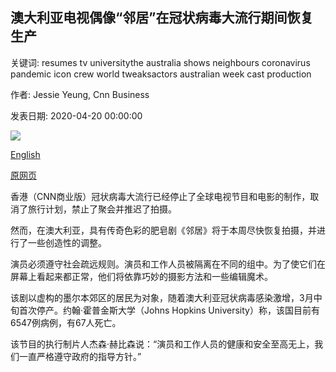 ## 澳大利亚电视偶像“邻居”在冠状病毒大流行期间恢复生产

关键词: resumes tv universitythe australia shows neighbours coronavirus pandemic icon crew world tweaksactors australian week cast production

作者: Jessie Yeung, Cnn Business

发表日期: 2020-04-20 00:00:00

![](https://cdn.cnn.com/cnnnext/dam/assets/200420053229-neighbours-australian-soap-opera-super-tease.jpg)

[English](Australian%20TV%20icon%20%27Neighbours%27%20resumes%20production%20during%20the%20coronavirus%20pandemic.md)

[原网页](https://edition.cnn.com/2020/04/20/media/neighbours-resumes-production-coronavirus-intl-hnk-scli/index.html)

香港（CNN商业版）冠状病毒大流行已经停止了全球电视节目和电影的制作，取消了旅行计划，禁止了聚会并推迟了拍摄。

然而，在澳大利亚，具有传奇色彩的肥皂剧《邻居》将于本周尽快恢复拍摄，并进行了一些创造性的调整。

演员必须遵守社会疏远规则。演员和工作人员被隔离在不同的组中。为了使它们在屏幕上看起来都正常，他们将依靠巧妙的摄影方法和一些编辑魔术。

该剧以虚构的墨尔本郊区的居民为对象，随着澳大利亚冠状病毒感染激增，3月中旬首次停产。约翰·霍普金斯大学（Johns Hopkins University）称，该国目前有6547例病例，有67人死亡。

该节目的执行制片人杰森·赫比森说：“演员和工作人员的健康和安全至高无上，我们一直严格遵守政府的指导方针。”